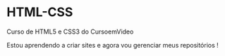 # HTML-CSS
 Curso de HTML5 e CSS3 do CursoemVideo

 Estou aprendendo a criar sites e agora vou gerenciar meus repositórios !
